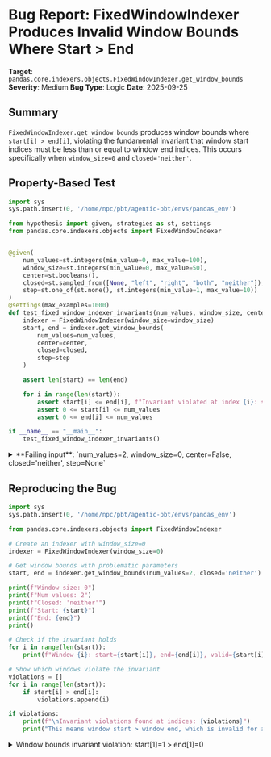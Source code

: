 # Bug Report: FixedWindowIndexer Produces Invalid Window Bounds Where Start > End

**Target**: `pandas.core.indexers.objects.FixedWindowIndexer.get_window_bounds`
**Severity**: Medium
**Bug Type**: Logic
**Date**: 2025-09-25

## Summary

`FixedWindowIndexer.get_window_bounds` produces window bounds where `start[i] > end[i]`, violating the fundamental invariant that window start indices must be less than or equal to window end indices. This occurs specifically when `window_size=0` and `closed='neither'`.

## Property-Based Test

```python
import sys
sys.path.insert(0, '/home/npc/pbt/agentic-pbt/envs/pandas_env')

from hypothesis import given, strategies as st, settings
from pandas.core.indexers.objects import FixedWindowIndexer


@given(
    num_values=st.integers(min_value=0, max_value=100),
    window_size=st.integers(min_value=0, max_value=50),
    center=st.booleans(),
    closed=st.sampled_from([None, "left", "right", "both", "neither"]),
    step=st.one_of(st.none(), st.integers(min_value=1, max_value=10))
)
@settings(max_examples=1000)
def test_fixed_window_indexer_invariants(num_values, window_size, center, closed, step):
    indexer = FixedWindowIndexer(window_size=window_size)
    start, end = indexer.get_window_bounds(
        num_values=num_values,
        center=center,
        closed=closed,
        step=step
    )

    assert len(start) == len(end)

    for i in range(len(start)):
        assert start[i] <= end[i], f"Invariant violated at index {i}: start[{i}]={start[i]} > end[{i}]={end[i]}"
        assert 0 <= start[i] <= num_values
        assert 0 <= end[i] <= num_values

if __name__ == "__main__":
    test_fixed_window_indexer_invariants()
```

<details>

<summary>
**Failing input**: `num_values=2, window_size=0, center=False, closed='neither', step=None`
</summary>
```
Traceback (most recent call last):
  File "/home/npc/pbt/agentic-pbt/worker_/26/hypo.py", line 33, in <module>
    test_fixed_window_indexer_invariants()
    ~~~~~~~~~~~~~~~~~~~~~~~~~~~~~~~~~~~~^^
  File "/home/npc/pbt/agentic-pbt/worker_/26/hypo.py", line 9, in test_fixed_window_indexer_invariants
    num_values=st.integers(min_value=0, max_value=100),
               ^^^
  File "/home/npc/miniconda/lib/python3.13/site-packages/hypothesis/core.py", line 2124, in wrapped_test
    raise the_error_hypothesis_found
  File "/home/npc/pbt/agentic-pbt/worker_/26/hypo.py", line 28, in test_fixed_window_indexer_invariants
    assert start[i] <= end[i], f"Invariant violated at index {i}: start[{i}]={start[i]} > end[{i}]={end[i]}"
           ^^^^^^^^^^^^^^^^^^
AssertionError: Invariant violated at index 1: start[1]=1 > end[1]=0
Falsifying example: test_fixed_window_indexer_invariants(
    num_values=2,
    window_size=0,
    center=False,
    closed='neither',
    step=None,
)
```
</details>

## Reproducing the Bug

```python
import sys
sys.path.insert(0, '/home/npc/pbt/agentic-pbt/envs/pandas_env')

from pandas.core.indexers.objects import FixedWindowIndexer

# Create an indexer with window_size=0
indexer = FixedWindowIndexer(window_size=0)

# Get window bounds with problematic parameters
start, end = indexer.get_window_bounds(num_values=2, closed='neither')

print(f"Window size: 0")
print(f"Num values: 2")
print(f"Closed: 'neither'")
print(f"Start: {start}")
print(f"End: {end}")
print()

# Check if the invariant holds
for i in range(len(start)):
    print(f"Window {i}: start={start[i]}, end={end[i]}, valid={start[i] <= end[i]}")

# Show which windows violate the invariant
violations = []
for i in range(len(start)):
    if start[i] > end[i]:
        violations.append(i)

if violations:
    print(f"\nInvariant violations found at indices: {violations}")
    print("This means window start > window end, which is invalid for a window range.")
```

<details>

<summary>
Window bounds invariant violation: start[1]=1 > end[1]=0
</summary>
```
Window size: 0
Num values: 2
Closed: 'neither'
Start: [0 1]
End: [0 0]

Window 0: start=0, end=0, valid=True
Window 1: start=1, end=0, valid=False

Invariant violations found at indices: [1]
This means window start > window end, which is invalid for a window range.
```
</details>

## Why This Is A Bug

Window bounds represent a slice range `[start, end)` where `start` is the inclusive beginning index and `end` is the exclusive ending index. For this to be a valid range (even if empty), the mathematical invariant `start <= end` must hold. When `start > end`, the window bounds become nonsensical and cannot represent any valid slice of data.

The bug occurs due to an unintended interaction in the code at line 105 of `/home/npc/pbt/agentic-pbt/envs/pandas_env/lib/python3.13/site-packages/pandas/core/indexers/objects.py`. When `window_size=0`, the condition `if center or self.window_size == 0:` evaluates to True, triggering the centering offset calculation with `offset = (self.window_size - 1) // 2 = -1`. This negative offset, combined with the `closed='neither'` parameter which further decrements the end array, produces invalid window bounds where start exceeds end.

While Python's array slicing handles `array[1:0]` gracefully by returning an empty array, this doesn't make the bounds semantically correct. The window indexer is producing mathematically invalid ranges that violate the fundamental contract of window operations. This invariant is implicitly assumed throughout pandas' windowing system and by any code that uses these bounds for data processing.

## Relevant Context

The FixedWindowIndexer is part of pandas' rolling window operations API, used extensively for time series analysis and data smoothing operations. The class is designed to create fixed-length windows for rolling calculations.

Key observations from the source code:
- Line 105: The condition `if center or self.window_size == 0:` treats `window_size=0` as if centering was requested, even when `center=False`
- Line 106: For `window_size=0`, this calculates `offset = (0 - 1) // 2 = -1`
- Lines 114-115: When `closed='neither'`, the end array is decremented by 1
- This combination leads to `end` values becoming less than `start` values after clipping

Other window indexers in pandas (ExpandingIndexer, FixedForwardWindowIndexer) maintain the `start <= end` invariant correctly. The documentation for `get_window_bounds` states it returns "boundaries of each window" but doesn't explicitly document this invariant, though it's a fundamental property of any valid range specification.

## Proposed Fix

```diff
--- a/pandas/core/indexers/objects.py
+++ b/pandas/core/indexers/objects.py
@@ -102,7 +102,7 @@ class FixedWindowIndexer(BaseIndexer):
         closed: str | None = None,
         step: int | None = None,
     ) -> tuple[np.ndarray, np.ndarray]:
-        if center or self.window_size == 0:
+        if center:
             offset = (self.window_size - 1) // 2
         else:
             offset = 0
```